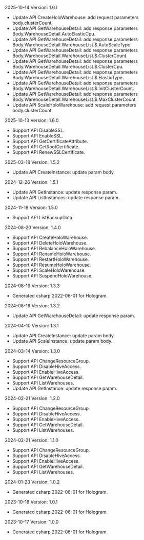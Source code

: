 2025-10-14 Version: 1.6.1
- Update API CreateHoloWarehouse: add request parameters body.clusterCount.
- Update API GetWarehouseDetail: add response parameters Body.WarehouseDetail.AutoElasticCpu.
- Update API GetWarehouseDetail: add response parameters Body.WarehouseDetail.WarehouseList.$.AutoScaleType.
- Update API GetWarehouseDetail: add response parameters Body.WarehouseDetail.WarehouseList.$.ClusterCount.
- Update API GetWarehouseDetail: add response parameters Body.WarehouseDetail.WarehouseList.$.ClusterCpu.
- Update API GetWarehouseDetail: add response parameters Body.WarehouseDetail.WarehouseList.$.ElasticType.
- Update API GetWarehouseDetail: add response parameters Body.WarehouseDetail.WarehouseList.$.InitClusterCount.
- Update API GetWarehouseDetail: add response parameters Body.WarehouseDetail.WarehouseList.$.MaxClusterCount.
- Update API ScaleHoloWarehouse: add request parameters body.clusterCount.


2025-10-13 Version: 1.6.0
- Support API DisableSSL.
- Support API EnableSSL.
- Support API GetCertificateAttribute.
- Support API GetRootCertificate.
- Support API RenewSSLCertificate.


2025-03-18 Version: 1.5.2
- Update API CreateInstance: update param body.


2024-12-26 Version: 1.5.1
- Update API GetInstance: update response param.
- Update API ListInstances: update response param.


2024-11-18 Version: 1.5.0
- Support API ListBackupData.


2024-08-20 Version: 1.4.0
- Support API CreateHoloWarehouse.
- Support API DeleteHoloWarehouse.
- Support API RebalanceHoloWarehouse.
- Support API RenameHoloWarehouse.
- Support API RestartHoloWarehouse.
- Support API ResumeHoloWarehouse.
- Support API ScaleHoloWarehouse.
- Support API SuspendHoloWarehouse.


2024-08-19 Version: 1.3.3
- Generated csharp 2022-06-01 for Hologram.

2024-08-16 Version: 1.3.2
- Update API GetWarehouseDetail: update response param.


2024-04-10 Version: 1.3.1
- Update API CreateInstance: update param body.
- Update API ScaleInstance: update param body.


2024-03-14 Version: 1.3.0
- Support API ChangeResourceGroup.
- Support API DisableHiveAccess.
- Support API EnableHiveAccess.
- Support API GetWarehouseDetail.
- Support API ListWarehouses.
- Update API GetInstance: update response param.


2024-02-21 Version: 1.2.0
- Support API ChangeResourceGroup.
- Support API DisableHiveAccess.
- Support API EnableHiveAccess.
- Support API GetWarehouseDetail.
- Support API ListWarehouses.


2024-02-21 Version: 1.1.0
- Support API ChangeResourceGroup.
- Support API DisableHiveAccess.
- Support API EnableHiveAccess.
- Support API GetWarehouseDetail.
- Support API ListWarehouses.


2024-01-23 Version: 1.0.2
- Generated csharp 2022-06-01 for Hologram.

2023-10-18 Version: 1.0.1
- Generated csharp 2022-06-01 for Hologram.

2023-10-17 Version: 1.0.0
- Generated csharp 2022-06-01 for Hologram.

